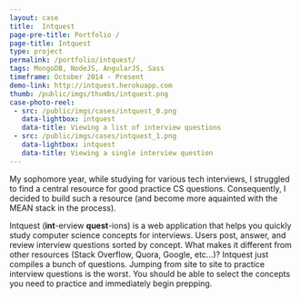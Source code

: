 ```yaml
---
layout: case
title:  Intquest
page-pre-title: Portfolio /
page-title: Intquest
type: project
permalink: /portfolio/intquest/
tags: MongoDB, NodeJS, AngularJS, Sass
timeframe: October 2014 - Present
demo-link: http://intquest.herokuapp.com
thumb: /public/imgs/thumbs/intquest.png
case-photo-reel:
 - src: /public/imgs/cases/intquest_0.png
   data-lightbox: intquest
   data-title: Viewing a list of interview questions
 - src: /public/imgs/cases/intquest_1.png
   data-lightbox: intquest
   data-title: Viewing a single interview question
---
```


My sophomore year, while studying for various tech interviews, I struggled to find a central resource for good practice CS questions.  Consequently, I decided to build such a resource (and become more aquainted with the MEAN stack in the process).


Intquest (**int**-erview **quest**-ions) is a web application that helps you quickly study computer science concepts for interviews. Users post, answer, and review interview questions sorted by concept.  What makes it different from other resources (Stack Overflow, Quora, Google, etc...)?  Intquest just compiles a bunch of questions. Jumping from site to site to practice interview questions is the worst. You should be able to select the concepts you need to practice and immediately begin prepping.
